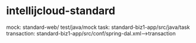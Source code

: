 # intellijcloud-standard


mock:
standard-web/ test/java/mock
task:
standard-biz1-app/src/java/task
transaction:
standard-biz1-app/src/conf/spring-dal.xml-->transaction
